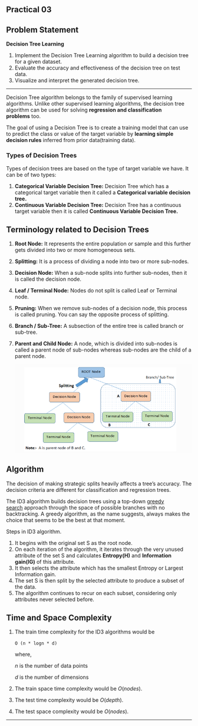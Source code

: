 ## Practical 03

## Problem Statement

**Decision Tree Learning**

1. Implement the Decision Tree Learning algorithm to build a decision tree for a given dataset.
2. Evaluate the accuracy and effectiveness of the decision tree on test data.
3. Visualize and interpret the generated decision tree.

---

Decision Tree algorithm belongs to the family of supervised learning algorithms. Unlike other supervised learning algorithms, the decision tree algorithm can be used for solving **regression and classification problems** too.

The goal of using a Decision Tree is to create a training model that can use to predict the class or value of the target variable by **learning simple decision rules** inferred from prior data(training data).

### Types of Decision Trees

Types of decision trees are based on the type of target variable we have. It can be of two types:

1. **Categorical Variable Decision Tree:** Decision Tree which has a categorical target variable then it called a **Categorical variable decision tree.**
2. **Continuous Variable Decision Tree:** Decision Tree has a continuous target variable then it is called **Continuous Variable Decision Tree.**

## **Terminology related to Decision Trees**

1. **Root Node:** It represents the entire population or sample and this further gets divided into two or more homogeneous sets.
2. **Splitting:** It is a process of dividing a node into two or more sub-nodes.
3. **Decision Node:** When a sub-node splits into further sub-nodes, then it is called the decision node.
4. **Leaf / Terminal Node:** Nodes do not split is called Leaf or Terminal node.
5. **Pruning:** When we remove sub-nodes of a decision node, this process is called pruning. You can say the opposite process of splitting.
6. **Branch / Sub-Tree:** A subsection of the entire tree is called branch or sub-tree.
7. **Parent and Child Node:** A node, which is divided into sub-nodes is called a parent node of sub-nodes whereas sub-nodes are the child of a parent node.
    
    ![Alt text](assets/image.png)

    

## Algorithm

The decision of making strategic splits heavily affects a tree’s accuracy. The decision criteria are different for classification and regression trees.

The ID3 algorithm builds decision trees using a top-down [greedy search](https://www.hackerearth.com/practice/algorithms/greedy/basics-of-greedy-algorithms/tutorial/) approach through the space of possible branches with no backtracking. A greedy algorithm, as the name suggests, always makes the choice that seems to be the best at that moment.

Steps in ID3 algorithm.

1. It begins with the original set S as the root node.
2. On each iteration of the algorithm, it iterates through the very unused attribute of the set S and calculates **Entropy(H)** and **Information gain(IG)** of this attribute.
3. It then selects the attribute which has the smallest Entropy or Largest Information gain.
4. The set S is then split by the selected attribute to produce a subset of the data.
5. The algorithm continues to recur on each subset, considering only attributes never selected before.


## Time and Space Complexity

1. The train time complexity for the ID3 algorithms would be 
    
    ```
    O (n * logn * d)
    ```
    
    where,
    
    $n$ is the number of data points
    
    $d$ is the number of dimensions
    
2. The train space time complexity would be $O(nodes)$.
3. The test time complexity would be $O(depth)$.
4. The test space complexity would be $O(nodes)$.

---